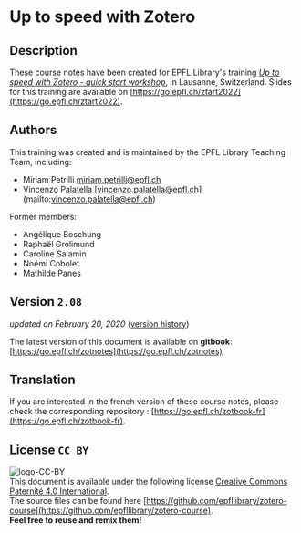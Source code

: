 # Up to speed with Zotero

## Description
These course notes have been created for EPFL Library's training [*Up to speed with Zotero - quick start workshop*](https://www.epfl.ch/campus/library/services/training/training-phd-students-researchers/), in Lausanne, Switzerland. Slides for this training are available on [https://go.epfl.ch/ztart2022](https://go.epfl.ch/ztart2022).

## Authors

This training was created and is maintained by the EPFL Library Teaching Team, including: 
+ Miriam Petrilli [miriam.petrilli@epfl.ch](mailto:miriam.petrilli@epfl.ch)
+ Vincenzo Palatella [vincenzo.palatella@epfl.ch] (mailto:vincenzo.palatella@epfl.ch)

Former members:
+ Angélique Boschung
+ Raphaël Grolimund
+ Caroline Salamin   
+ Noémi Cobolet
+ Mathilde Panes 

## Version `2.08`

*updated on February 20, 2020* ([version history](X-references.md))

The latest version of this document is available on **gitbook**: [https://go.epfl.ch/zotnotes](https://go.epfl.ch/zotnotes)

## Translation 

If you are interested in the french version of these course notes, please check the corresponding repository : [https://go.epfl.ch/zotbook-fr](https://go.epfl.ch/zotbook-fr).


## License `CC BY`
![logo-CC-BY](img/cc-by.svg)   
This document is available under the following license  [Creative Commons Paternité 4.0 International](http://creativecommons.org/licenses/by/4.0/deed.fr).   
The source files can be found here [https://github.com/epfllibrary/zotero-course](https://github.com/epfllibrary/zotero-course).   
**Feel free to reuse and remix them!**   
